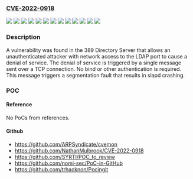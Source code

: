 ### [CVE-2022-0918](https://cve.mitre.org/cgi-bin/cvename.cgi?name=CVE-2022-0918)
![](https://img.shields.io/static/v1?label=Product&message=Red%20Hat%20Directory%20Server%2011.5%20for%20RHEL%208&color=blue)
![](https://img.shields.io/static/v1?label=Product&message=Red%20Hat%20Enterprise%20Linux%207&color=blue)
![](https://img.shields.io/static/v1?label=Product&message=Red%20Hat%20Enterprise%20Linux%208&color=blue)
![](https://img.shields.io/static/v1?label=Product&message=Red%20Hat%20Enterprise%20Linux%208.4%20Extended%20Update%20Support&color=blue)
![](https://img.shields.io/static/v1?label=Product&message=Red%20Hat%20Enterprise%20Linux%209&color=blue)
![](https://img.shields.io/static/v1?label=Product&message=Red%20Hat%20Enterprise%20Linux%209.0%20Extended%20Update%20Support&color=blue)
![](https://img.shields.io/static/v1?label=Version&message=!%200%3A1.3.10.2-16.el7_9%20&color=brighgreen)
![](https://img.shields.io/static/v1?label=Version&message=!%200%3A2.0.14-3.el9_0%20&color=brighgreen)
![](https://img.shields.io/static/v1?label=Version&message=!%200%3A2.1.3-4.el9_1%20&color=brighgreen)
![](https://img.shields.io/static/v1?label=Version&message=!%208040020220615161601.96015a92%20&color=brighgreen)
![](https://img.shields.io/static/v1?label=Version&message=!%208060020220328133644.fd2afb17%20&color=brighgreen)
![](https://img.shields.io/static/v1?label=Version&message=!%208060020220519123000.824efc52%20&color=brighgreen)
![](https://img.shields.io/static/v1?label=Vulnerability&message=Allocation%20of%20Resources%20Without%20Limits%20or%20Throttling&color=brighgreen)

### Description

A vulnerability was found in the 389 Directory Server that allows an unauthenticated attacker with network access to the LDAP port to cause a denial of service. The denial of service is triggered by a single message sent over a TCP connection. No bind or other authentication is required. This message triggers a segmentation fault that results in slapd crashing.

### POC

#### Reference
No PoCs from references.

#### Github
- https://github.com/ARPSyndicate/cvemon
- https://github.com/NathanMulbrook/CVE-2022-0918
- https://github.com/SYRTI/POC_to_review
- https://github.com/nomi-sec/PoC-in-GitHub
- https://github.com/trhacknon/Pocingit

